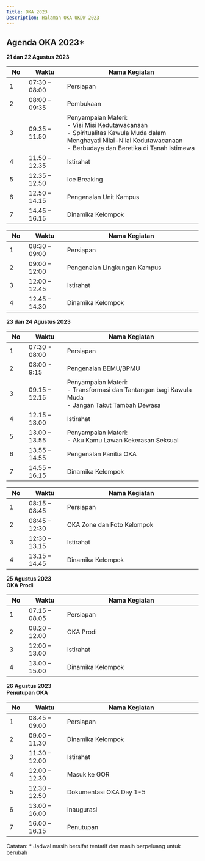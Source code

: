 ```yaml
---
Title: OKA 2023
Description: Halaman OKA UKDW 2023
---
```


## Agenda OKA 2023*
<strong>21 dan 22 Agustus 2023</strong><br/>
<table style="width: 100%; max-width: 40em;">
    <thead>
        <tr>
            <th style="width: 10%;">No</th>
            <th style="width: 20%;">Waktu</th>
            <th style="width: 70%;">Nama Kegiatan</th>
        </tr>
    </thead>
    <tbody>
        <tr>
            <td>1</td>
            <td>07:30 – 08:00</td>
            <td>Persiapan</td>
        </tr>
        <tr>
            <td>2</td>
            <td>08:00 – 09:35</td>
            <td>Pembukaan</td>
        </tr>
        <tr>
            <td>3</td>
            <td>09.35 – 11.50</td>
            <td>Penyampaian Materi:<br/>
            - Visi Misi Kedutawacanaan<br/>
            - Spiritualitas Kawula Muda dalam Menghayati Nilai-Nilai Kedutawacanaan<br/>
            - Berbudaya dan Beretika di Tanah Istimewa</td>
        </tr>
        <tr>
            <td>4</td>
            <td>11.50 – 12.35</td>
            <td>Istirahat</td>
        </tr>
        <tr>
            <td>5</td>
            <td>12.35 – 12.50</td>
            <td>Ice Breaking</td>
        </tr>
        <tr>
            <td>6</td>
            <td>12.50 – 14.15</td>
            <td>Pengenalan Unit Kampus</td>
        </tr>
        <tr>
            <td>7</td>
            <td>14.45 – 16.15</td>
            <td>Dinamika Kelompok</td>
        </tr>
    </tbody>
</table>

<table style="width: 100%; max-width: 40em;">
    <thead>
        <tr>
            <th style="width: 10%;">No</th>
            <th style="width: 20%;">Waktu</th>
            <th style="width: 70%;">Nama Kegiatan</th>
        </tr>
    </thead>
    <tbody>
        <tr>
            <td>1</td>
            <td>08:30 – 09:00</td>
            <td>Persiapan</td>
        </tr>
        <tr>
            <td>2</td>
            <td>09:00 – 12:00</td>
            <td>Pengenalan Lingkungan Kampus</td>
        </tr>
        <tr>
            <td>3</td>
            <td>12:00 – 12.45</td>
            <td>Istirahat</td>
        </tr>
        <tr>
            <td>4</td>
            <td>12.45 – 14.30</td>
            <td>Dinamika Kelompok</td>
        </tr>
    </tbody>
</table>

<strong>23 dan 24 Agustus 2023</strong><br/>
<table style="width: 100%; max-width: 40em;">
    <thead>
        <tr>
            <th style="width: 10%;">No</th>
            <th style="width: 20%;">Waktu</th>
            <th style="width: 70%;">Nama Kegiatan</th>
        </tr>
    </thead>
    <tbody>
        <tr>
            <td>1</td>
            <td>07:30 - 08:00</td>
            <td>Persiapan</td>
        </tr>
        <tr>
            <td>2</td>
            <td>08:00 - 9:15</td>
            <td>Pengenalan BEMU/BPMU</td>
        </tr>
        <tr>
            <td>3</td>
            <td>09.15 – 12.15</td>
            <td>Penyampaian Materi:<br/>
            - Transformasi dan Tantangan bagi Kawula Muda<br/>
            - Jangan Takut Tambah Dewasa</td>
        </tr>
        <tr>
            <td>4</td>
            <td>12.15 – 13.00</td>
            <td>Istirahat</td>
        </tr>
        <tr>
            <td>5</td>
            <td>13.00 – 13.55</td>
            <td>Penyampaian Materi:<br/>
            - Aku Kamu Lawan Kekerasan Seksual</td>
        </tr>
        <tr>
            <td>6</td>
            <td>13.55 – 14.55</td>
            <td>Pengenalan Panitia OKA</td>
        </tr>
        <tr>
            <td>7</td>
            <td>14.55 – 16.15</td>
            <td>Dinamika Kelompok</td>
        </tr>
    </tbody>
</table>

<table style="width: 100%; max-width: 40em;">
    <thead>
        <tr>
            <th style="width: 10%;">No</th>
            <th style="width: 20%;">Waktu</th>
            <th style="width: 70%;">Nama Kegiatan</th>
        </tr>
    </thead>
    <tbody>
        <tr>
            <td>1</td>
            <td>08:15 – 08:45</td>
            <td>Persiapan</td>
        </tr>
        <tr>
            <td>2</td>
            <td>08:45 – 12:30</td>
            <td>OKA Zone dan Foto Kelompok</td>
        </tr>
        <tr>
            <td>3</td>
            <td>12:30 – 13.15</td>
            <td>Istirahat</td>
        </tr>
        <tr>
            <td>4</td>
            <td>13.15 – 14.45</td>
            <td>Dinamika Kelompok</td>
        </tr>
    </tbody>
</table>

<strong>25 Agustus 2023<br/>
OKA Prodi</strong><br/>
<table style="width: 100%; max-width: 40em;">
    <thead>
        <tr>
            <th style="width: 10%;">No</th>
            <th style="width: 20%;">Waktu</th>
            <th style="width: 70%;">Nama Kegiatan</th>
        </tr>
    </thead>
    <tbody>
        <tr>
            <td>1</td>
            <td>07.15 – 08.05</td>
            <td>Persiapan</td>
        </tr>
        <tr>
            <td>2</td>
            <td>08.20 – 12.00</td>
            <td>OKA Prodi</td>
        </tr>
        <tr>
            <td>3</td>
            <td>12:00 – 13.00</td>
            <td>Istirahat</td>
        </tr>
        <tr>
            <td>4</td>
            <td>13.00 – 15.00</td>
            <td>Dinamika Kelompok</td>
        </tr>
    </tbody>
</table>

<strong>26 Agustus 2023<br/>
Penutupan OKA</strong><br/>
<table style="width: 100%; max-width: 40em;">
    <thead>
        <tr>
            <th style="width: 10%;">No</th>
            <th style="width: 20%;">Waktu</th>
            <th style="width: 70%;">Nama Kegiatan</th>
        </tr>
    </thead>
    <tbody>
        <tr>
            <td>1</td>
            <td>08.45 – 09.00</td>
            <td>Persiapan</td>
        </tr>
        <tr>
            <td>2</td>
            <td>09.00 – 11.30</td>
            <td>Dinamika Kelompok</td>
        </tr>
        <tr>
            <td>3</td>
            <td>11.30 – 12.00</td>
            <td>Istirahat</td>
        </tr>
        <tr>
            <td>4</td>
            <td>12.00 – 12.30</td>
            <td>Masuk ke GOR</td>
        </tr>
        <tr>
            <td>5</td>
            <td>12.30 – 12.50</td>
            <td>Dokumentasi OKA Day 1-5</td>
        </tr>
        <tr>
            <td>6</td>
            <td>13.00 – 16.00</td>
            <td>Inaugurasi</td>
        </tr>
        <tr>
            <td>7</td>
            <td>16.00 – 16.15</td>
            <td>Penutupan</td>
        </tr>
    </tbody>
</table>
Catatan: * Jadwal masih bersifat tentatif dan masih berpeluang untuk berubah
